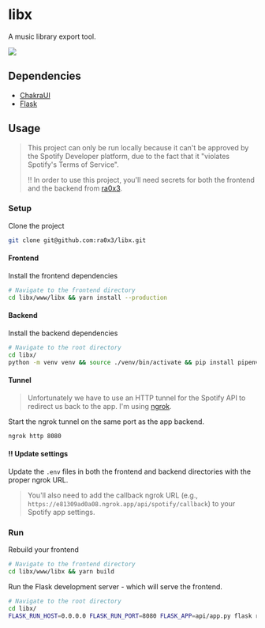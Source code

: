 # libx

A music library export tool.

<img src="https://i.imgur.com/wI5WPCe.png" />

## Dependencies

- [ChakraUI](https://www.chakra-ui.com/)
- [Flask](https://flask.palletsprojects.com/en/stable/)

## Usage

> This project can only be run locally because it can't be approved by the Spotify Developer platform, due to the 
> fact that it "violates Spotify's Terms of Service".
> 
> ‼️ In order to use this project, you'll need secrets for both the frontend and the backend from [ra0x3](https://rashad.wiki).

### Setup

Clone the project

```sh
git clone git@github.com:ra0x3/libx.git
```

#### Frontend

Install the frontend dependencies

```sh
# Navigate to the frontend directory
cd libx/www/libx && yarn install --production
```

#### Backend

Install the backend dependencies

```sh
# Navigate to the root directory
cd libx/
python -m venv venv && source ./venv/bin/activate && pip install pipenv && pipenv install --deploy
```

#### Tunnel

> Unfortunately we have to use an HTTP tunnel for the Spotify API to redirect us back to the app. I'm using [ngrok](https://ngrok.com/).

Start the ngrok tunnel on the same port as the app backend.

```sh
ngrok http 8080
```

#### ‼️ Update settings

Update the `.env` files in both the frontend and backend directories with the proper ngrok URL. 

> You'll also need to add the callback ngrok URL (e.g., `https://e81309ad0a08.ngrok.app/api/spotify/callback`) to your Spotify app settings.

### Run

Rebuild your frontend

```sh
# Navigate to the frontend directory
cd libx/www/libx && yarn build
```

Run the Flask development server - which will serve the frontend.

```sh
# Navigate to the root directory
cd libx/
FLASK_RUN_HOST=0.0.0.0 FLASK_RUN_PORT=8080 FLASK_APP=api/app.py flask run
```
